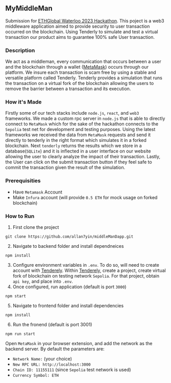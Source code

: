 ## MyMiddleMan

Submission for [ETHGlobal Waterloo 2023 Hackathon](https://ethglobal.com/showcase/mymiddleman-e0ps2). This poject is a web3 middleware application aimed to provide security to user transaction occurred on the blockchain. Using Tenderly to simulate and test a virtual transaction our product aims to guarantee 100% safe User transaction.

### Description

We act as a middleman, every communication that occurs between a user and the blockchain through a wallet ([MetaMask](https://metamask.io)) occurs through our platform. We insure each transaction is scam free by using a stable and versatile platform called Tenderly. Tenderly provides a simulation that runs the transaction on a virtual fork of the blockchain allowing the users to remove the barrier between a transaction and its execution.

### How it's Made

Firstly some of our tech stacks include `node.js`, `react`, and `web3` frameworks. We made a custom rpc server in `node.js` that is able to directly connect to `MetaMask` which for the sake of the hackathon connects to the `Sepolia` test net for development and testing purposes. Using the latest frameworks we received the data from `MetaMask` requests and send it directly to tenderly in the right format which simulates it in a forked blockchain. Next `tenderly` returns the results which we store in a database(`SQLite`) and it is inflected in a user interface on our website allowing the user to clearly analyze the impact of their transaction. Lastly, the User can click on the submit transaction button if they feel safe to commit the transaction given the result of the simulation.

### Prerequisities

- Have `Metamask` Account
- Make `Infura` account (will provide `0.5 ETH` for mock usage on forked blockchain)

### How to Run

1. First clone the project

```
git clone https://github.com/allan7yin/middleManDapp.git
```

2. Navigate to backend folder and install dependneices

```
npm install
```

3. Configure environment variables in `.env`. To do so, will need to create account with [Tenderely](https://tenderly.co). Within [Tenderely](https://tenderly.co), create a project, create virtual fork of blockchain on testing network `Sepolia`. For that project, obtain `api key`, and place into `.env`.
4. Once configured, run application (default is port `3000`)

```
npm start
```

5. Navigate to frontend folder and install dependencies

```
npm install
```

6. Run the fronend (default is port 3001)

```
npm run start
```

Open `MetaMask` in your browser extension, and add the network as the backend server. By default the parameters are:

- `Network Name:` (your choice)
- `New RPC URL: http://localhost:3000`
- `Chain ID: 11155111` (since `Sepolia` test network is used)
- `Currency Symbol: ETH`
